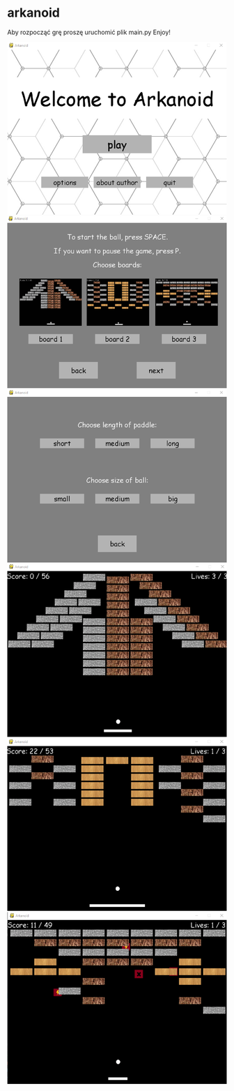# arkanoid

Aby rozpocząć grę proszę uruchomić plik main.py
Enjoy!

![photo](game_image/a1.png)
![photo](game_image/a2.png)
![photo](game_image/a3.png)
![photo](game_image/p4.png)
![photo](game_image/a5.png)
![photo](game_image/a6.png)
